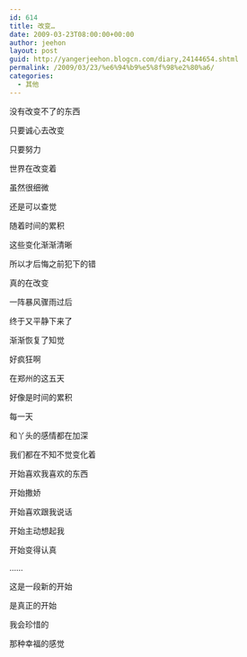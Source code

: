 ```yaml
---
id: 614
title: 改变…
date: 2009-03-23T08:00:00+00:00
author: jeehon
layout: post
guid: http://yangerjeehon.blogcn.com/diary,24144654.shtml
permalink: /2009/03/23/%e6%94%b9%e5%8f%98%e2%80%a6/
categories:
  - 其他
---
```

没有改变不了的东西
  
只要诚心去改变
  
只要努力
  
世界在改变着
  
虽然很细微
  
还是可以查觉
  
随着时间的累积
  
这些变化渐渐清晰
  
所以才后悔之前犯下的错
  
真的在改变

一阵暴风骤雨过后
  
终于又平静下来了
  
渐渐恢复了知觉
  
好疯狂啊
  
在郑州的这五天
  
好像是时间的累积
  
每一天
  
和丫头的感情都在加深
  
我们都在不知不觉变化着
  
开始喜欢我喜欢的东西
  
开始撒娇
  
开始喜欢跟我说话
  
开始主动想起我
  
开始变得认真
  
……
  
这是一段新的开始
  
是真正的开始
  
我会珍惜的
  
那种幸福的感觉